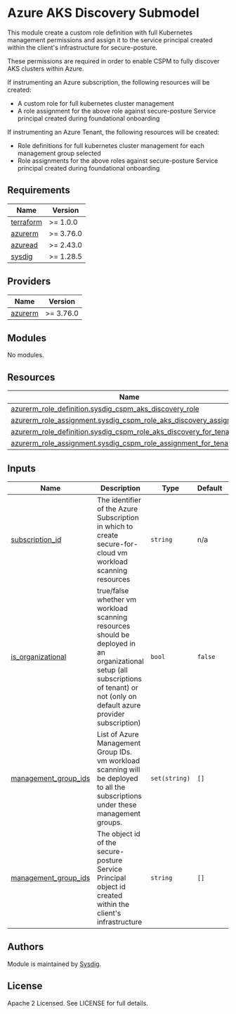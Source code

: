 # Azure AKS Discovery Submodel

This module create a custom role definition with full Kubernetes management permissions and assign it to the service principal created within the client's infrastructure for secure-posture.

These permissions are required in order to enable CSPM to fully discover AKS clusters within Azure.

If instrumenting an Azure subscription, the following resources will be created:
- A custom role for full kubernetes cluster management
- A role assignment for the above role against secure-posture Service principal created during foundational onboarding

If instrumenting an Azure Tenant, the following resources will be created:
- Role definitions for full kubernetes cluster management for each management group selected
- Role assignments for the above roles against secure-posture Service principal created during foundational onboarding

<!-- BEGINNING OF PRE-COMMIT-TERRAFORM DOCS HOOK -->
## Requirements

| Name | Version |
|------|---------|
| <a name="requirement_terraform"></a> [terraform](#requirement\_terraform) | >= 1.0.0 |
| <a name="requirement_azurerm"></a> [azurerm](#requirement\_azurerm) | >= 3.76.0 |
| <a name="requirement_azuread"></a> [azuread](#requirement\_azuread) | >= 2.43.0 |
| <a name="requirement_sysdig"></a> [sysdig](#requirement\_sysdig) | >= 1.28.5 |

## Providers

| Name | Version |
|------|---------|
| <a name="provider_azurerm"></a> [azurerm](#provider\_azurerm) | >= 3.76.0 |

## Modules

No modules.

## Resources

| Name | Type |
|------|------|
| [azurerm_role_definition.sysdig_cspm_aks_discovery_role](https://registry.terraform.io/providers/hashicorp/azuread/latest/docs/resources/service_principal) | resource |
| [azurerm_role_assignment.sysdig_cspm_role_aks_discovery_assignment](https://registry.terraform.io/providers/hashicorp/azurerm/latest/docs/resources/role_definition) | resource |
| [azurerm_role_definition.sysdig_cspm_role_aks_discovery_for_tenant](https://registry.terraform.io/providers/hashicorp/azurerm/latest/docs/resources/role_definition) | resource |
| [azurerm_role_assignment.sysdig_cspm_role_assignment_for_tenant](https://registry.terraform.io/providers/hashicorp/azurerm/latest/docs/resources/role_definition) | resource |

## Inputs

| Name | Description                                                                                                                                                                        | Type | Default | Required |
|------|------------------------------------------------------------------------------------------------------------------------------------------------------------------------------------|------|---------|:--------:|
| <a name="input_subscription_id"></a> [subscription\_id](#input\_subscription\_id) | The identifier of the Azure Subscription in which to create secure-for-cloud vm workload scanning resources                                                                        | `string` | n/a |   yes    |
| <a name="input_is_organizational"></a> [is\_organizational](#input\_is\_organizational) | true/false whether vm workload scanning resources should be deployed in an organizational setup (all subscriptions of tenant) or not (only on default azure provider subscription) | `bool` | `false` |    no    |
| <a name="input_management_group_ids"></a> [management\_group\_ids](#input\_management\_group\_ids) | List of Azure Management Group IDs. vm workload scanning will be deployed to all the subscriptions under these management groups.                                                  | `set(string)` | `[]` |    no    |
| <a name="sysdig_cspm_sp_object_id"></a> [management\_group\_ids](#input\_management\_group\_ids) | The object id of the secure-posture Service Principal object id created within the client's infrastructure                                                                         | `string` | `[]` |   yes    |

<!-- END OF PRE-COMMIT-TERRAFORM DOCS HOOK -->

## Authors

Module is maintained by [Sysdig](https://sysdig.com).

## License

Apache 2 Licensed. See LICENSE for full details.
